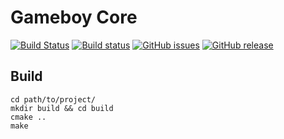 # Gameboy Core
[![Build Status](https://travis-ci.org/nnarain/gameboy.svg?branch=develop)](https://travis-ci.org/nnarain/gameboy)
[![Build status](https://ci.appveyor.com/api/projects/status/uywmihrydwdatjxr?svg=true)](https://ci.appveyor.com/project/nnarain/gameboy)
[![GitHub issues](https://img.shields.io/github/issues/nnarain/gameboy.svg)](https://github.com/nnarain/gameboy/issues)
[![GitHub release](https://img.shields.io/github/release/nnarain/gameboy.svg)](https://github.com/nnarain/gameboy/releases)

Build
-----

~~~~~~~~~~~~~~~~~~~~~~~~~~{.sh}
cd path/to/project/
mkdir build && cd build
cmake ..
make
~~~~~~~~~~~~~~~~~~~~~~~~~~
